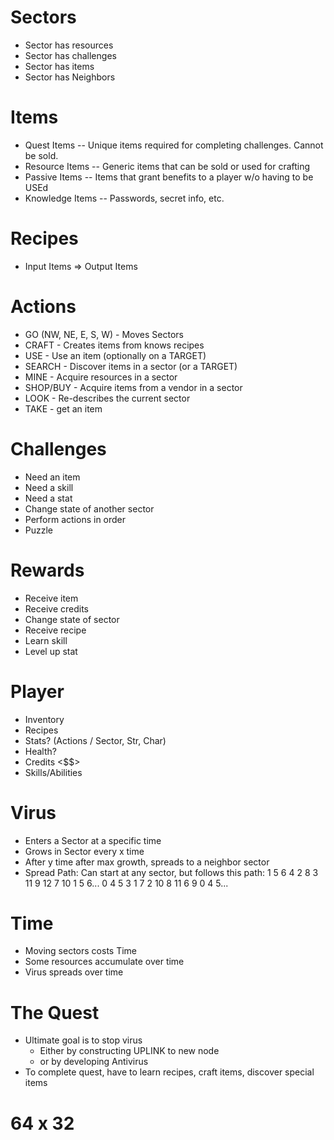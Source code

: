 # Sectors
 * Sector has resources
 * Sector has challenges
 * Sector has items
 * Sector has Neighbors

# Items
  * Quest Items -- Unique items required for completing challenges. Cannot be sold.
  * Resource Items -- Generic items that can be sold or used for crafting
  * Passive Items -- Items that grant benefits to a player w/o having to be USEd
  * Knowledge Items -- Passwords, secret info, etc.

# Recipes
  * Input Items => Output Items

# Actions
  * GO (NW, NE, E, S, W) - Moves Sectors
  * CRAFT - Creates items from knows recipes
  * USE - Use an item (optionally on a TARGET)
  * SEARCH - Discover items in a sector (or a TARGET)
  * MINE - Acquire resources in a sector
  * SHOP/BUY - Acquire items from a vendor in a sector
  * LOOK - Re-describes the current sector
  * TAKE - get an item

# Challenges
  * Need an item
  * Need a skill
  * Need a stat
  * Change state of another sector
  * Perform actions in order
  * Puzzle

# Rewards
  * Receive item
  * Receive credits
  * Change state of sector
  * Receive recipe
  * Learn skill
  * Level up stat

# Player
  * Inventory
  * Recipes
  * Stats? (Actions / Sector, Str, Char)
  * Health?
  * Credits <$$>
  * Skills/Abilities

# Virus
  * Enters a Sector at a specific time
  * Grows in Sector every x time
  * After y time after max growth, spreads to a neighbor sector
  * Spread Path: Can start at any sector, but follows this path:
     1 5 6 4 2 8 3 11 9 12 7 10 1 5 6...
     0 4 5 3 1 7 2 10 8 11 6 9 0 4 5...

# Time
  * Moving sectors costs Time
  * Some resources accumulate over time
  * Virus spreads over time

# The Quest
  * Ultimate goal is to stop virus
    * Either by constructing UPLINK to new node
    * or by developing Antivirus
  * To complete quest, have to learn recipes, craft items, discover special items


# 64 x 32
